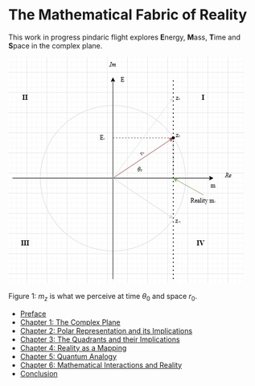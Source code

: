 # The Mathematical Fabric of Reality

This work in progress pindaric flight explores **E**nergy, **M**ass, **T**ime and **S**pace in the complex plane.

![Complex Plane Illustration](./media/EMTS.jpg)

Figure 1: $m_z$ is what we perceive at time $\theta_0$ and space $r_0$. 

- [Preface](./PREFACE.md)
- [Chapter 1: The Complex Plane](./CHAPTER1.md)
- [Chapter 2: Polar Representation and its Implications](./CHAPTER2.md)
- [Chapter 3: The Quadrants and their Implications](./CHAPTER3.md)
- [Chapter 4: Reality as a Mapping](./CHAPTER4.md)
- [Chapter 5: Quantum Analogy](./CHAPTER5.md)
- [Chapter 6: Mathematical Interactions and Reality](./CHAPTER6.md)
- [Conclusion](./CONCLUSION.md)